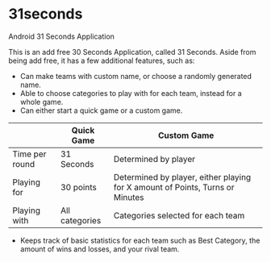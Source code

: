 # 31seconds
Android 31 Seconds Application

This is an add free 30 Seconds Application, called 31 Seconds. Aside from being add free, it has a few additional features, such as:
- Can make teams with custom name, or choose a randomly generated name. 
- Able to choose categories to play with for each team, instead for a whole game.
- Can either start a quick game or a custom game.

|                | Quick Game     | Custom Game                       | 
|----------------|----------------|-----------------------------------|
| Time per round | 31 Seconds     | Determined by player|
| Playing for    | 30 points      | Determined by player, either playing for X amount of Points, Turns or Minutes|
| Playing with   | All categories | Categories selected for each team|

- Keeps track of basic statistics for each team such as Best Category, the amount of wins and losses, and your rival team. 

